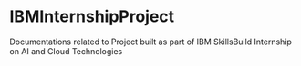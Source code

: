 # IBMInternshipProject
Documentations related to Project built as part of IBM SkillsBuild Internship on AI and Cloud Technologies
